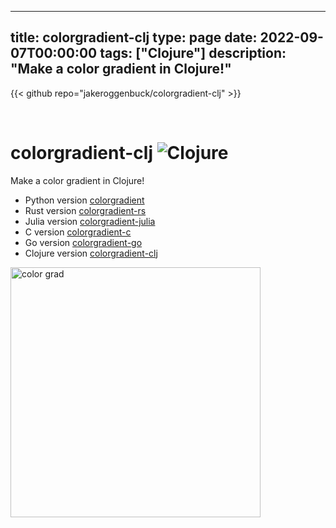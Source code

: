 
---
title: colorgradient-clj
type: page
date: 2022-09-07T00:00:00
tags: ["Clojure"]
description: "Make a color gradient in Clojure!"
---

{{< github repo="jakeroggenbuck/colorgradient-clj" >}}

<br>

# colorgradient-clj ![Clojure](https://img.shields.io/github/actions/workflow/status/jakeroggenbuck/colorgradient-clj/clojure.yml?style=for-the-badge&branch=main)
Make a color gradient in Clojure!

- Python version [colorgradient](https://github.com/JakeRoggenbuck/colorgradient)
- Rust version [colorgradient-rs](https://github.com/JakeRoggenbuck/colorgradient-rs)
- Julia version [colorgradient-julia](https://github.com/JakeRoggenbuck/colorgradient-julia)
- C version [colorgradient-c](https://github.com/JakeRoggenbuck/colorgradient-c)
- Go version [colorgradient-go](https://github.com/JakeRoggenbuck/colorgradient-go)
- Clojure version [colorgradient-clj](https://github.com/JakeRoggenbuck/colorgradient-clj)

<img width="400" alt="color grad" src="https://user-images.githubusercontent.com/35516367/210163818-5f286e55-9b2a-431c-a397-c1a24a37dbb1.png">
